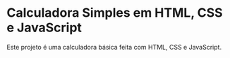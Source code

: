 # Calculadora Simples em HTML, CSS e JavaScript

Este projeto é uma calculadora básica feita com HTML, CSS e JavaScript.





